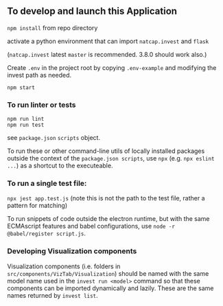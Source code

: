 ## To develop and launch this Application

`npm install` from repo directory  

activate a python environment that can import `natcap.invest` and `flask`  

(`natcap.invest` latest `master` is recommended. 3.8.0 should work also.)

Create `.env` in the project root by copying `.env-example` and modifying the invest path as needed.

`npm start`  

### To run linter or tests
`npm run lint`  
`npm run test`  

see `package.json` `scripts` object.  

To run these or other command-line utils of locally installed packages outside the context of the `package.json scripts`, use `npx` (e.g. `npx eslint ...`) as a shortcut to the executeable. 

### To run a single test file:
`npx jest app.test.js`  (note this is not the path to the test file, rather a pattern for matching)  

To run snippets of code outside the electron runtime, but with the same ECMAscript features and babel configurations, use `node -r @babel/register script.js`.  


### Developing Visualization components
Visualization components (i.e. folders in `src/components/VizTab/Visualization`) should be named with the same model name used in the `invest run <model>` command so that these components can be imported dynamically and lazily. These are the same names returned by `invest list`.